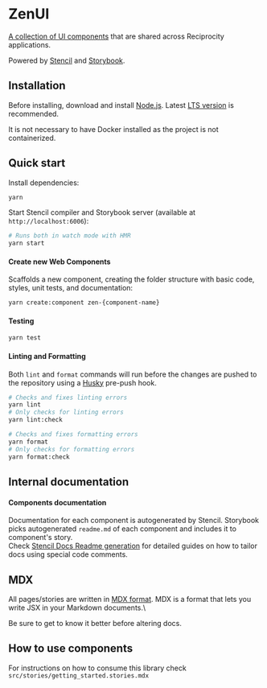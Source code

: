 # ZenUI

[A collection of UI components](https://zen-ui.zengrc.com/) that are shared across Reciprocity applications.

Powered by [Stencil](https://stenciljs.com/) and [Storybook](https://storybook.js.org/).

## Installation

Before installing, download and install [Node.js](https://nodejs.org/en/). Latest [LTS version](https://nodejs.org/en/about/releases/) is recommended.

It is not necessary to have Docker installed as the project is not containerized.

## Quick start

Install dependencies:
```bash
yarn
```

Start Stencil compiler and Storybook server (available at `http://localhost:6006`):
```bash
# Runs both in watch mode with HMR
yarn start
```

#### Create new Web Components

Scaffolds a new component, creating the folder structure with basic code, styles, unit tests, and documentation:
```bash
yarn create:component zen-{component-name}
```

#### Testing
```bash
yarn test
```

#### Linting and Formatting
Both `lint` and `format` commands will run before the changes are pushed to the repository using a [Husky](https://github.com/typicode/husky) pre-push hook.

```bash
# Checks and fixes linting errors
yarn lint
# Only checks for linting errors
yarn lint:check
```

```bash
# Checks and fixes formatting errors
yarn format
# Only checks for formatting errors
yarn format:check
```



## Internal documentation

#### Components documentation
Documentation for each component is autogenerated by Stencil. Storybook picks autogenerated `readme.md` of each component and includes it to component's story.\
Check [Stencil Docs Readme generation](https://stenciljs.com/docs/docs-readme) for detailed guides on how to tailor docs using special code comments.

## MDX
All pages/stories are written in [MDX format](https://mdxjs.com/getting-started/). MDX is a format that lets you write JSX in your Markdown documents.\

Be sure to get to know it better before altering docs.

## How to use components

For instructions on how to consume this library check `src/stories/getting_started.stories.mdx`

